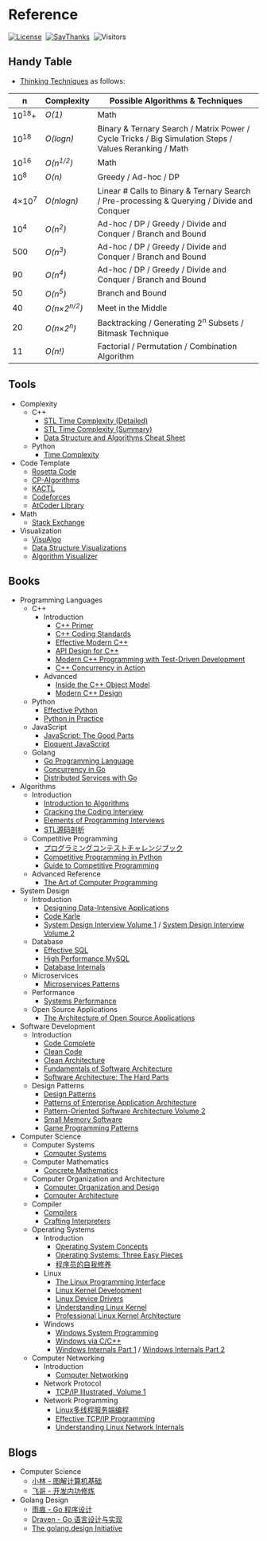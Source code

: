 # Reference

[![License](https://img.shields.io/badge/license-MIT-blue.svg)](./LICENSE.md)&nbsp;
[![SayThanks](https://img.shields.io/badge/say-thanks-ff69f4.svg)](https://saythanks.io/to/kamyu104)&nbsp;
![Visitors](https://visitor-badge.laobi.icu/badge?page_id=kamyu104.leetcode.solutions)

## Handy Table

* [Thinking Techniques](https://sites.google.com/site/mostafasibrahim/programming-competitions/thinking-techniques) as follows:

| n | Complexity | Possible Algorithms & Techniques |
| - | - | - |
| 10<sup>18</sup>+ | _O(1)_ | Math |
| 10<sup>18</sup> | _O(logn)_ | Binary & Ternary Search / Matrix Power / Cycle Tricks / Big Simulation Steps / Values Reranking / Math |
| 10<sup>16</sup> | _O(n<sup>1/2</sup>)_ | Math |
| 10<sup>8</sup> | _O(n)_ | Greedy / Ad-hoc / DP |
| 4×10<sup>7</sup> | _O(nlogn)_ | Linear # Calls to Binary & Ternary Search / Pre-processing & Querying / Divide and Conquer |
| 10<sup>4</sup> | _O(n<sup>2</sup>)_ | Ad-hoc / DP / Greedy / Divide and Conquer / Branch and Bound |
| 500 | _O(n<sup>3</sup>)_ | Ad-hoc / DP / Greedy / Divide and Conquer / Branch and Bound  |
| 90 | _O(n<sup>4</sup>)_ | Ad-hoc / DP / Greedy / Divide and Conquer / Branch and Bound |
| 50 | _O(n<sup>5</sup>)_ | Branch and Bound |
| 40 | _O(n×2<sup>n/2</sup>)_ | 	Meet in the Middle |
| 20 | _O(n×2<sup>n</sup>)_ | Backtracking / Generating 2<sup>n</sup> Subsets / Bitmask Technique |
| 11 | _O(n!)_ | Factorial / Permutation / Combination Algorithm |

## Tools

* Complexity
    * C++
        * [STL Time Complexity (Detailed)](http://www.cplusplus.com/reference/stl/)
        * [STL Time Complexity (Summary)](http://john-ahlgren.blogspot.com/2013/10/stl-container-performance.html)
        * [Data Structure and Algorithms Cheat Sheet](https://github.com/gibsjose/cpp-cheat-sheet/blob/master/Data%20Structures%20and%20Algorithms.md) 
    * Python
        * [Time Complexity](https://wiki.python.org/moin/TimeComplexity)
* Code Template
    * [Rosetta Code](https://rosettacode.org)
    * [CP-Algorithms](https://cp-algorithms.com)
    * [KACTL](https://github.com/kth-competitive-programming/kactl)
    * [Codeforces](https://codeforces.com/)
    * [AtCoder Library](https://github.com/atcoder/ac-library)
* Math
    * [Stack Exchange](https://math.stackexchange.com)     
* Visualization
    * [VisuAlgo](https://visualgo.net/en)
    * [Data Structure Visualizations](https://www.cs.usfca.edu/~galles/visualization/Algorithms.html)
    * [Algorithm Visualizer](https://algorithm-visualizer.org/)

## Books
* Programming Languages
    * C++
        * Introduction 
            * [C++ Primer](https://www.amazon.com/dp/0321714113)
            * [C++ Coding Standards](https://www.amazon.com/dp/0321113586)
            * [Effective Modern C++](https://www.amazon.com/dp/1491903996)
            * [API Design for C++](https://www.amazon.com/dp/0123850037)
            * [Modern C++ Programming with Test-Driven Development](https://www.amazon.com/dp/1937785483)
            * [C++ Concurrency in Action](https://www.amazon.com/dp/1933988770)
        * Advanced
            * [Inside the C++ Object Model](https://www.amazon.com/dp/0201834545)
            * [Modern C++ Design](https://www.amazon.com/dp/0201704315)
    * Python
        * [Effective Python](https://www.amazon.com/dp/0134853989)
        * [Python in Practice](https://www.amazon.com/dp/B00EO3TRL2)
    * JavaScript
        * [JavaScript: The Good Parts](https://www.amazon.com/dp/0596517742) 
        * [Eloquent JavaScript](https://eloquentjavascript.net/)
    * Golang
        * [Go Programming Language](https://www.amazon.com/dp/0134190440)
        * [Concurrency in Go](https://www.amazon.com/dp/1491941197)
        * [Distributed Services with Go](https://www.amazon.com/dp/1680507605)
* Algorithms
    * Introduction 
        * [Introduction to Algorithms](https://www.amazon.com/dp/026204630X)
        * [Cracking the Coding Interview](https://www.amazon.com/dp/0984782850)
        * [Elements of Programming Interviews](https://www.amazon.com/dp/1479274836)
        * [STL源码剖析](https://item.jd.com/11821611.html)
    * Competitive Programming
        * [プログラミングコンテストチャレンジブック](https://www.amazon.co.jp/%E3%83%97%E3%83%AD%E3%82%B0%E3%83%A9%E3%83%9F%E3%83%B3%E3%82%B0%E3%82%B3%E3%83%B3%E3%83%86%E3%82%B9%E3%83%88%E3%83%81%E3%83%A3%E3%83%AC%E3%83%B3%E3%82%B8%E3%83%96%E3%83%83%E3%82%AF-%E7%AC%AC2%E7%89%88-%EF%BD%9E%E5%95%8F%E9%A1%8C%E8%A7%A3%E6%B1%BA%E3%81%AE%E3%82%A2%E3%83%AB%E3%82%B4%E3%83%AA%E3%82%BA%E3%83%A0%E6%B4%BB%E7%94%A8%E5%8A%9B%E3%81%A8%E3%82%B3%E3%83%BC%E3%83%87%E3%82%A3%E3%83%B3%E3%82%B0%E3%83%86%E3%82%AF%E3%83%8B%E3%83%83%E3%82%AF%E3%82%92%E9%8D%9B%E3%81%88%E3%82%8B%EF%BD%9E-%E7%A7%8B%E8%91%89%E6%8B%93%E5%93%89/dp/4839941068)
        * [Competitive Programming in Python](https://www.amazon.com/Christoph-D%C3%BCrr-ebook/dp/B08K3MS9ML)
        * [Guide to Competitive Programming](https://www.amazon.com/Antti-Laaksonen/dp/3030393569)
    * Advanced Reference
        * [The Art of Computer Programming](https://www.amazon.com/dp/0137935102)
* System Design
    * Introduction
        * [Designing Data-Intensive Applications](https://www.amazon.com/dp/1449373321)
        * [Code Karle](https://www.youtube.com/@codeKarle)
        * [System Design Interview Volume 1](https://www.amazon.com/dp/B08CMF2CQF) / [System Design Interview Volume 2](https://www.amazon.com/dp/1736049119)
    * Database
        * [Effective SQL](https://www.amazon.com/dp/B01MZ75IW5)
        * [High Performance MySQL](https://www.amazon.com/dp/B09M7W126W/)
        * [Database Internals](https://www.amazon.com/dp/1492040347)
    * Microservices
        * [Microservices Patterns](https://www.amazon.com/dp/1617294543)
    * Performance
        * [Systems Performance](https://www.amazon.com/dp/0136820158)
    * Open Source Applications
        * [The Architecture of Open Source Applications](https://aosabook.org/en/index.html)
* Software Development
    * Introduction 
        * [Code Complete](https://www.amazon.com/dp/B00JDMPOSY)
        * [Clean Code](https://www.amazon.com/dp/0132350882)
        * [Clean Architecture](https://www.amazon.com/dp/0134494164)
        * [Fundamentals of Software Architecture](https://www.amazon.com/dp/B0849MPK73)
        * [Software Architecture: The Hard Parts](https://www.amazon.com/dp/1492086894)
    * Design Patterns
        * [Design Patterns](https://www.amazon.com/dp/0201633612)
        * [Patterns of Enterprise Application Architecture](https://www.amazon.com/dp/0321127420)
        * [Pattern-Oriented Software Architecture Volume 2](https://www.amazon.com/dp/0471606952)
        * [Small Memory Software](https://www.amazon.com/dp/0201596075)
        * [Game Programming Patterns](https://gameprogrammingpatterns.com/)
* Computer Science
    * Computer Systems 
        * [Computer Systems](https://www.amazon.com/dp/013409266X)
    * Computer Mathematics
        * [Concrete Mathematics](https://www.amazon.com/dp/0201558025)
    * Computer Organization and Architecture
        * [Computer Organization and Design](https://www.amazon.com/dp/0128203315)
        * [Computer Architecture](https://www.amazon.com/dp/0128119055)
    * Compiler
        * [Compilers](https://www.amazon.com/dp/0321486811)
        * [Crafting Interpreters](https://craftinginterpreters.com/)
    * Operating Systems
        * Introduction 
            * [Operating System Concepts](https://www.amazon.com/dp/B07CVKH7BD)
            * [Operating Systems: Three Easy Pieces](https://www.amazon.com/dp/198508659X)
            * [程序员的自我修养](https://item.jd.com/10067200.html)
        * Linux
            * [The Linux Programming Interface](https://www.amazon.com/dp/1593272200)
            * [Linux Kernel Development](https://www.amazon.com/dp/0672329468)
            * [Linux Device Drivers](https://www.amazon.com/dp/0596005903)
            * [Understanding Linux Kernel](https://www.amazon.com/dp/0596005652)
            * [Professional Linux Kernel Architecture](https://www.amazon.com/dp/0470343435)
       * Windows
            * [Windows System Programming](https://www.amazon.com/dp/0321657748)
            * [Windows via C/C++](https://www.amazon.com/dp/0735624240)
            * [Windows Internals Part 1](https://www.amazon.com/dp/0735684189) / [Windows Internals Part 2](https://www.amazon.com/dp/0135462401)
    * Computer Networking
        * Introduction
            * [Computer Networking](https://www.amazon.com/dp/B08KF4RQ5N)
        * Network Protocol
            * [TCP/IP Illustrated, Volume 1](https://www.amazon.com/dp/0321336313)
        * Network Programming 
            * [Linux多线程服务端编程](https://e.jd.com/30149978.html)
            * [Effective TCP/IP Programming](https://www.amazon.com/dp/0201615894)
            * [Understanding Linux Network Internals](https://www.amazon.com/dp/0596002556)

## Blogs

- Computer Science
   - [小林 - 图解计算机基础](https://github.com/xiaolincoder/CS-Base)
   - [飞哥 - 开发内功修炼](https://github.com/yanfeizhang/coder-kung-fu)
- Golang Design
   - [雨痕 - Go 程序设计](https://www.yuque.com/qyuhen/go)
   - [Draven - Go 语言设计与实现](https://draveness.me/golang)
   - [The golang.design Initiative](https://golang.design)
